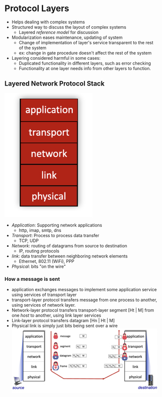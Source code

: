 # Protocol Layers

- Helps dealing with complex systems
- Structured way to discuss the layout of complex systems
  - Layered *reference model* for discussion
- Modularization eases maintenance, updating of system
  - Change of implementation of layer's service transparent to the rest of the system
  - ex: change in gate procedure doesn't affect the rest of the system
- Layering considered harmful in some cases:
  - Duplicated functionality in different layers, such as error checking
  - Functionality at one layer needs info from other layers to function.

## Layered Network Protocol Stack

![alt text](../img/1/internetlayering.png)

- *Application*: Supporting network applications
  - http, imap, smtp, dns
- *Transport*: Process to process data transfer
  - TCP, UDP
- *Network*: routing of datagrams from source to destination
  - IP, routing protocols
- *link*: data transfer between neighboring network elements
  - Ethernet, 802.11 (WiFi), PPP
- *Physical*: bits "on the wire"

### How a message is sent

- application exchanges messages to implement some application service using services of transport layer
- transport-layer protocol transfers message from one process to another, using services of network layer.
- Network-layer protocol transfers transport-layer segment [Ht | M] from one *host* to another, using link layer services
- Link-layer protocol transfers datagram [Hn | Ht | M]
- Physical link is simply just bits being sent over a wire
![alt text](../img/1/transport.png)
